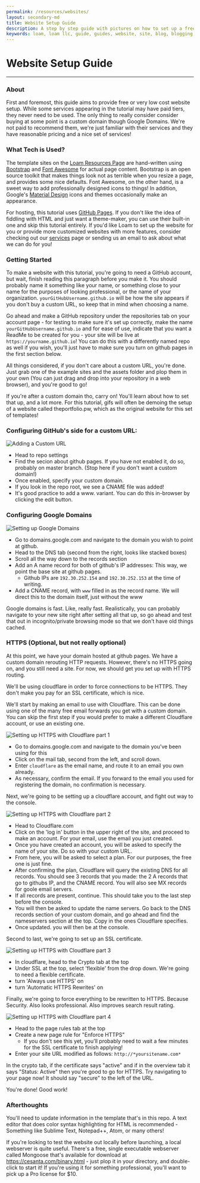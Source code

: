 ```yaml
---
permalink: /resources/websites/
layout: secondary-md
title: Website Setup Guide
description: A step by step guide with pictures on how to set up a free or very low cost website, with SSL Certificate to make all connections HTTPS, using Cloudflare, Google Domains, and Github!
keywords: loam, loam llc, guide, guides, website, site, blog, blogging, webpage, github, github pages, cloudflare, google, google domains
---
```

# Website Setup Guide

---
### About

First and foremost, this guide aims to provide free or very low cost website setup. While some services appearing in the tutorial may have paid tiers, they never need to be used. The only thing to really consider consider buying at some point is a custom domain though Google Domains. We're not paid to recommend them, we're just familiar with their services and they have reasonable pricing and a nice set of services!

### What Tech is Used?

The template sites on the [Loam Resources Page](https://loam.app/resources) are hand-written using [Bootstrap](https://getbootstrap.com) and [Font Awesome](https://fontawesome.com) for actual page content. Bootstrap is an open source toolkit that makes things look not as terrible when you resize a page, and provides some nice defaults. Font Awesome, on the other hand, is a sweet way to add professionally designed icons to things! In addition, Google's [Material Design](material.io/design/) icons and themes occasionally make an appearance.

For hosting, this tutorial uses [GitHub Pages](https://pages.github.com). If you don't like the idea of fiddling with HTML and just want a theme-maker, you can use their built-in one and skip this tutorial entirely. If you'd like Loam to set up the website for you or provide more customized websites with more features, consider checking out our [services](https://loam.app/services) page or sending us an email to ask about what we can do for you!

### Getting Started

To make a website with this tutorial, you're going to need a GitHub account, but wait, finish reading this paragraph before you make it. You should probably name it something like your name, or something close to your name for the purposes of looking professional, or the name of your organization. `yourGitHubUsername.github.io` will be how the site appears if you don't buy a custom URL, so keep that in mind when choosing a name.

Go ahead and make a GitHub repository under the repositories tab on your account page - for testing to make sure it's set up correctly, make the name `yourGitHubUsername.github.io` and for ease of use, indicate that you want a ReadMe to be created for you - your site will be live at `https://yourname.github.io`! You can do this with a differently named repo as well if you wish, you'll just have to make sure you turn on github pages in the first section below.

All things considered, if you don't care about a custom URL, you're done. Just grab one of the example sites and the assets folder and plop them in your own (You can just drag and drop into your repository in a web browser), and you're good to go!

If you're after a custom domain tho, carry on! You'll learn about how to set that up, and a lot more. For this tutorial, gifs will often be demoing the setup of a website called theportfolio.pw, which as the original website for this set of templates!



### Configuring GitHub's side for a custom URL:

![Adding a Custom URL](https://i.imgur.com/NZlhA6a.gif)
[<br/><i class="fas fa-expand-arrows-alt"></i>](https://i.imgur.com/NZlhA6a.gif)

- Head to repo settings
- Find the secion about github pages. If you have not enabled it, do so, probably on master branch. (Stop here if you don't want a custom domain!)
- Once enabled, specify your custom domain. 
- If you look in the repo root, we see a CNAME file was added!
- It's good practice to add a www.<sitename> variant. You can do this in-browser by clicking the edit button.



### Configuring Google Domains

![Setting up Google Domains](https://i.imgur.com/Nn929du.gif)
[<br/><i class="fas fa-expand-arrows-alt"></i>](https://i.imgur.com/Nn929du.gif)

- Go to domains.google.com and navigate to the domain you wish to point at github.
- Head to the DNS tab (second from the right, looks like stacked boxes)
- Scroll all the way down to the records section
- Add an A name record for both of github's IP addresses: This way, we point the base site at github pages.
  - Github IPs are `192.30.252.154` and `192.30.252.153` at the time of writing.
- Add a CNAME record, with `www` filled in as the record name. We will direct this to the domain itself, just without the www

Google domains is fast. Like, really fast. Realistically, you can probably navigate to your new site right after setting all that up, so go ahead and test that out in incognito/private browsing mode so that we don't have old things cached.



### HTTPS (Optional, but not really optional)

At this point, we have your domain hosted at github pages. We have a custom domain rerouting HTTP requests.
However, there's no HTTPS going on, and you still need a site. For now, we should get you set up with HTTPS routing.

We'll be using cloudflare in order to force connections to be HTTPS. They don't make you pay for an SSL certificate, which is nice.

We'll start by making an email to use with Cloudflare. This can be done using one of the many free email forwards you get with a custom domain. You can skip the first step if you would prefer to make a different Cloudflare account, or use an existing one.


![Setting up HTTPS with Cloudflare part 1](https://i.imgur.com/eFmyvsb.gif)
[<br/><i class="fas fa-expand-arrows-alt"></i>](https://i.imgur.com/eFmyvsb.gif)

- Go to domains.google.com and navigate to the domain you've been using for this
- Click on the mail tab, second from the left, and scroll down. 
- Enter `cloudflare` as the email name, and route it to an email you own already. 
- As necessary, confirm the email. If you forward to the email you used for registering the domain, no confirmation is necessary.


Next, we're going to be setting up a cloudflare account, and fight out way to the console.


![Setting up HTTPS with Cloudflare part 2](https://i.imgur.com/uNvyr7k.gif)
[<br/><i class="fas fa-expand-arrows-alt"></i>](https://i.imgur.com/uNvyr7k.gif)

- Head to Cloudflare.com
- Click on the 'log in' button in the upper right of the site, and proceed to make an account. For your email, use the email you just created.
- Once you have created an account, you will be asked to specify the name of your site. Do so with your custom URL.
- From here, you will be asked to select a plan. For our purposes, the free one is just fine. 
- After confirming the plan, Cloudflare will query the existing DNS for all records. You should see 3 records that you made: the 2 A records that go to githubs IP, and the CNAME record. You will also see MX records for goole email servers. 
- If all records are present, continue. This should take you to the last step before the console.
- You will then be asked to update the name servers. Go back to the DNS records section of your custom domain, and go ahead and find the nameservers section at the top. Copy in the ones Cloudflare specifies.
- Once updated. you will then be at the console.

Second to last, we're going to set up an SSL certificate.


![Setting up HTTPS with Cloudflare part 3](https://i.imgur.com/8eG7flT.gif)
[<br/><i class="fas fa-expand-arrows-alt"></i>](https://i.imgur.com/8eG7flT.gif)

- In cloudflare, head to the Crypto tab at the top
- Under SSL at the top, select 'flexible' from the drop down. We're going to need a flexible certificate. 
- turn 'Always use HTTPS' on
- turn 'Automatic HTTPS Rewrites' on

Finally, we're going to force everything to be rewritten to HTTPS. Because Security. Also looks professional. Also improves search result rating.


![Setting up HTTPS with Cloudflare part 4](https://i.imgur.com/cX9Jsyz.gif)
[<br/><i class="fas fa-expand-arrows-alt"></i>](https://i.imgur.com/cX9Jsyz.gif)

- Head to the page rules tab at the top
- Create a new page rule for "Enforce HTTPS"
	- If you don't see this yet, you'll probably need to wait a few minutes for the SSL certificate to finish applying!
- Enter your site URL modified as follows: `http://*yoursitename.com*`

In the crypto tab, if the certificate says "active" and if in the overview tab it says "Status: Active" then you're good to go for HTTPS. Try navigating to your page now! It should say "secure" to the left of the URL.

You're done! Good work!



### Afterthoughts

You'll need to update information in the template that's in this repo. A text editor that does color syntax highlighting for HTML is recommended - Something like Sublime Text, Notepad++, Atom, or many others!

If you're looking to test the website out locally before launching, a local webserver is quite useful. There's a free, single executable webserver called Mongoose that's available for download at https://cesanta.com/binary.html - just plop it in your directory, and double-click to start it! If you're using it for something professional, you'll want to pick up a Pro license for $10.



